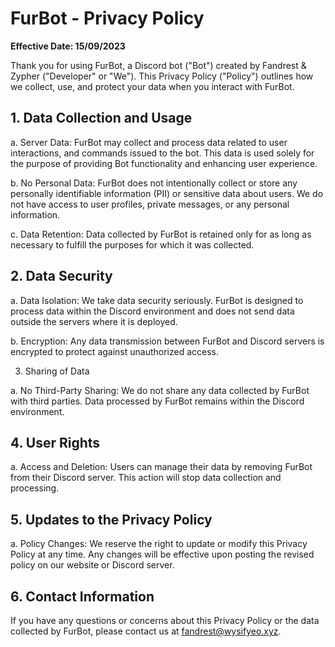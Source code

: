 # FurBot - Privacy Policy

**Effective Date: 15/09/2023**

Thank you for using FurBot, a Discord bot ("Bot") created by Fandrest & Zypher ("Developer" or "We"). This Privacy Policy ("Policy") outlines how we collect, use, and protect your data when you interact with FurBot.

## 1. Data Collection and Usage

a. Server Data: FurBot may collect and process data related to user interactions, and commands issued to the bot. This data is used solely for the purpose of providing Bot functionality and enhancing user experience.

b. No Personal Data: FurBot does not intentionally collect or store any personally identifiable information (PII) or sensitive data about users. We do not have access to user profiles, private messages, or any personal information.

c. Data Retention: Data collected by FurBot is retained only for as long as necessary to fulfill the purposes for which it was collected.

## 2. Data Security

a. Data Isolation: We take data security seriously. FurBot is designed to process data within the Discord environment and does not send data outside the servers where it is deployed.

b. Encryption: Any data transmission between FurBot and Discord servers is encrypted to protect against unauthorized access.

3. Sharing of Data

a. No Third-Party Sharing: We do not share any data collected by FurBot with third parties. Data processed by FurBot remains within the Discord environment.

## 4. User Rights

a. Access and Deletion: Users can manage their data by removing FurBot from their Discord server. This action will stop data collection and processing.

## 5. Updates to the Privacy Policy

a. Policy Changes: We reserve the right to update or modify this Privacy Policy at any time. Any changes will be effective upon posting the revised policy on our website or Discord server.

## 6. Contact Information

If you have any questions or concerns about this Privacy Policy or the data collected by FurBot, please contact us at fandrest@wysifyeo.xyz.
